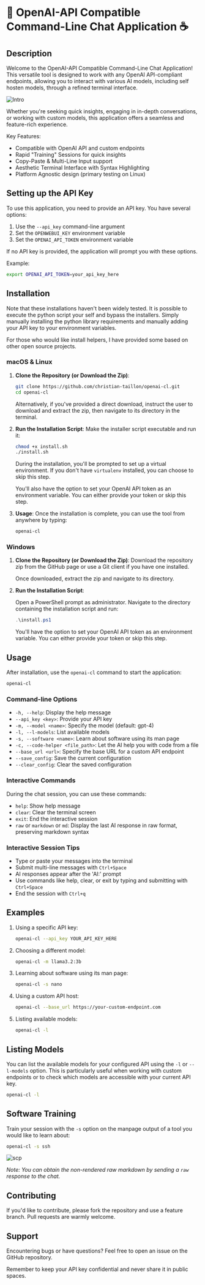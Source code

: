 
# 🤖 OpenAI-API Compatible Command-Line Chat Application ☕️

## Description

Welcome to the OpenAI-API Compatible Command-Line Chat Application! This versatile tool is designed to work with any OpenAI API-compliant endpoints, allowing you to interact with various AI models, including self hosten models, through a refined terminal interface.

![Intro](/images/intro.png)

Whether you're seeking quick insights, engaging in in-depth conversations, or working with custom models, this application offers a seamless and feature-rich experience.

Key Features:
- Compatible with OpenAI API and custom endpoints
- Rapid "Training" Sessions for quick insights
- Copy-Paste & Multi-Line Input support
- Aesthetic Terminal Interface with Syntax Highlighting
- Platform Agnostic design (primary testing on Linux)

## Setting up the API Key

To use this application, you need to provide an API key. You have several options:

1. Use the `--api_key` command-line argument
2. Set the `OPENWEBUI_KEY` environment variable
3. Set the `OPENAI_API_TOKEN` environment variable

If no API key is provided, the application will prompt you with these options.

Example:
```bash
export OPENAI_API_TOKEN=your_api_key_here
```

## Installation
Note that these installations haven't been widely tested. It is possible to execute the python script your self and bypass the installers. Simply manually installing the python library requirements and manually adding your API key to your environment variables.

For those who would like install helpers, I have provided some based on other open source projects.

### macOS & Linux

1. **Clone the Repository (or Download the Zip)**:
   ```bash
   git clone https://github.com/christian-taillon/openai-cl.git
   cd openai-cl
   ```

   Alternatively, if you've provided a direct download, instruct the user to download and extract the zip, then navigate to its directory in the terminal.

2. **Run the Installation Script**:
   Make the installer script executable and run it:
   ```bash
   chmod +x install.sh
   ./install.sh
   ```

   During the installation, you'll be prompted to set up a virtual environment. If you don't have `virtualenv` installed, you can choose to skip this step.

   You'll also have the option to set your OpenAI API token as an environment variable. You can either provide your token or skip this step.

3. **Usage**:
   Once the installation is complete, you can use the tool from anywhere by typing:
   ```bash
   openai-cl
   ```

### Windows

1. **Clone the Repository (or Download the Zip)**:
   Download the repository zip from the GitHub page or use a Git client if you have one installed.

   Once downloaded, extract the zip and navigate to its directory.

2. **Run the Installation Script**:

   Open a PowerShell prompt as administrator. Navigate to the directory containing the installation script and run:

   ```powershell
   .\install.ps1
   ```

   You'll have the option to set your OpenAI API token as an environment variable. You can either provide your token or skip this step.

## Usage

After installation, use the `openai-cl` command to start the application:

```bash
openai-cl
```

### Command-line Options

- `-h, --help`: Display the help message
- `--api_key <key>`: Provide your API key
- `-m, --model <name>`: Specify the model (default: gpt-4)
- `-l, --l-models`: List available models
- `-s, --software <name>`: Learn about software using its man page
- `-c, --code-helper <file_path>`: Let the AI help you with code from a file
- `--base_url <url>`: Specify the base URL for a custom API endpoint
- `--save_config`: Save the current configuration
- `--clear_config`: Clear the saved configuration

### Interactive Commands

During the chat session, you can use these commands:
- `help`: Show help message
- `clear`: Clear the terminal screen
- `exit`: End the interactive session
- `raw` or `markdown` or `md`: Display the last AI response in raw format, preserving markdown syntax

### Interactive Session Tips

- Type or paste your messages into the terminal
- Submit multi-line messages with `Ctrl+Space`
- AI responses appear after the 'AI:' prompt
- Use commands like help, clear, or exit by typing and submitting with `Ctrl+Space`
- End the session with `Ctrl+q`

## Examples

1. Using a specific API key:
   ```bash
   openai-cl --api_key YOUR_API_KEY_HERE
   ```

2. Choosing a different model:
   ```bash
   openai-cl -m llama3.2:3b
   ```

3. Learning about software using its man page:
   ```bash
   openai-cl -s nano
   ```

4. Using a custom API host:
   ```bash
   openai-cl --base_url https://your-custom-endpoint.com
   ```

5. Listing available models:
   ```bash
   openai-cl -l
   ```

## Listing Models

You can list the available models for your configured API using the `-l` or `--l-models` option. This is particularly useful when working with custom endpoints or to check which models are accessible with your current API key.

```bash
openai-cl -l
```

## Software Training

Train your session with the `-s` option on the manpage output of a tool you would like to learn about:

```bash
openai-cl -s ssh
```

![scp](/images/software_training_ssh.png)

_Note: You can obtain the non-rendered raw markdown by sending a `raw` response to the chat._

## Contributing

If you'd like to contribute, please fork the repository and use a feature branch. Pull requests are warmly welcome.

## Support

Encountering bugs or have questions? Feel free to open an issue on the GitHub repository.

Remember to keep your API key confidential and never share it in public spaces.